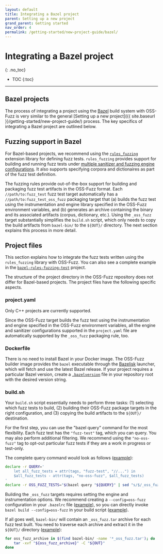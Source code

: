 ```yaml
---
layout: default
title: Integrating a Bazel project
parent: Setting up a new project
grand_parent: Getting started
nav_order: 4
permalink: /getting-started/new-project-guide/bazel/
---
```


# Integrating a Bazel project
{: .no_toc}

- TOC
{:toc}
---

## Bazel projects

The process of integrating a project using the [Bazel](https://bazel.build/)
build system with OSS-Fuzz is very similar to the general
[Setting up a new project]({{ site.baseurl }}/getting-started/new-project-guide/)
process. The key specifics of integrating a Bazel project are outlined below.

## Fuzzing support in Bazel

For Bazel-based projects, we recommend using the
[`rules_fuzzing`](https://github.com/bazelbuild/rules_fuzzing) extension library
for defining fuzz tests. `rules_fuzzing` provides support for building and running
fuzz tests under
[multiple sanitizer and fuzzing engine configurations][rules-fuzzing-usage].
It also supports specifying corpora and dictionaires as part of the fuzz test
definition.

The fuzzing rules provide out-of-the-box support for building and packaging fuzz
test artifacts in the OSS-Fuzz format. Each `//path/to:fuzz_test` fuzz test
target automatically has a `//path/to:fuzz_test_oss_fuzz` packaging target that
(a) builds the fuzz test using the instrumentation and engine library specified
in the OSS-Fuzz environment variables, and (b) generates an archive containing
the binary and its associated artifacts (corpus, dictionary, etc.). Using the
`_oss_fuzz` target substantially simplifies the `build.sh` script, which only
needs to copy the build artifacts from `bazel-bin/` to the `${OUT}/` directory.
The next section explains this process in more detail.

[rules-fuzzing-usage]: https://github.com/bazelbuild/rules_fuzzing#using-the-rules-in-your-project

## Project files

This section explains how to integrate the fuzz tests written using the
`rules_fuzzing` library with OSS-Fuzz. You can also see a complete example in the
[`bazel-rules-fuzzing-test`](https://github.com/google/oss-fuzz/tree/master/projects/bazel-rules-fuzzing-test)
project.

The structure of the project directory in the OSS-Fuzz repository does not
differ for Bazel-based projects. The project files have the following specific
aspects.

### project.yaml

Only C++ projects are currently supported.

Since the OSS-Fuzz target builds the fuzz test using the instrumentation and
engine specified in the OSS-Fuzz environment variables, all the engine and
sanitizer configurations supported in the `project.yaml` file are automatically
supported by the `_oss_fuzz` packaging rule, too.

### Dockerfile

There is no need to install Bazel in your Docker image. The OSS-Fuzz builder
image provides the `bazel` executable through the
[Bazelisk](https://github.com/bazelbuild/bazelisk) launcher, which will fetch
and use the latest Bazel release. If your project requires a particular Bazel
version, create a
[`.bazelversion`](https://docs.bazel.build/versions/master/updating-bazel.html)
file in your repository root with the desired version string.

### build.sh

Your `build.sh` script essentially needs to perform three tasks: (1) selecting
which fuzz tests to build, (2) building their OSS-Fuzz package targets in the
right configuration, and (3) copying the build artifacts to the `${OUT}/`
destination.

For the first step, you can use the "bazel query" command for the most
flexibility. Each fuzz test has the `"fuzz-test"` tag, which you can query. You
may also perform additional filtering. We recommend using the `"no-oss-fuzz"`
tag to opt-out particular fuzz tests if they are a work in progress or
test-only.

The complete query command would look as follows ([example][example-query]):

```sh
declare -r QUERY='
    let all_fuzz_tests = attr(tags, "fuzz-test", "//...") in
    $all_fuzz_tests - attr(tags, "no-oss-fuzz", $all_fuzz_tests)
'
declare -r OSS_FUZZ_TESTS="$(bazel query "${QUERY}" | sed "s/$/_oss_fuzz/")"
```

Building the `_oss_fuzz` targets requires setting the engine and instrumentation
options. We recommend creating a `--config=oss-fuzz` configuration in your
`.bazelrc` file ([example][example-bazelrc]), so you can directly invoke
`bazel build --config=oss-fuzz` in your build script ([example][example-build]).

If all goes well, `bazel-bin/` will contain an `_oss_fuzz.tar` archive for each
fuzz test built. You need to traverse each archive and extract it in the
`${OUT}/` directory ([example][example-copy]):

```sh
for oss_fuzz_archive in $(find bazel-bin/ -name '*_oss_fuzz.tar'); do
    tar -xvf "${oss_fuzz_archive}" -C "${OUT}"
done
```

[example-query]: https://github.com/google/oss-fuzz/blob/b19e7001928b08f9ae8fd3c017688cd5edf96cb2/projects/bazel-rules-fuzzing-test/build.sh#L27-L37
[example-bazelrc]: https://github.com/bazelbuild/rules_fuzzing/blob/f6062a88d83463e2900e47bc218547ba046dad44/.bazelrc#L56-L58
[example-build]: https://github.com/google/oss-fuzz/blob/b19e7001928b08f9ae8fd3c017688cd5edf96cb2/projects/bazel-rules-fuzzing-test/build.sh#L43-L45
[example-copy]: https://github.com/google/oss-fuzz/blob/b19e7001928b08f9ae8fd3c017688cd5edf96cb2/projects/bazel-rules-fuzzing-test/build.sh#L50-L52
